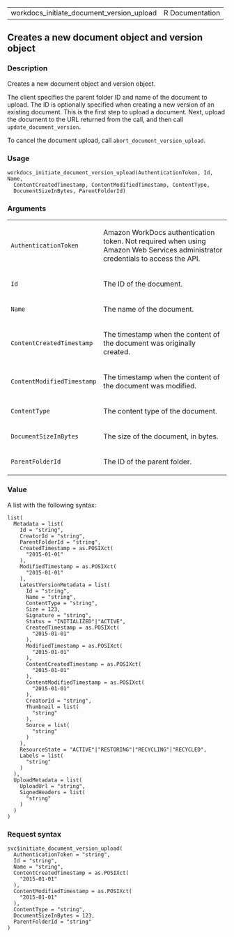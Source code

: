 <table style="width: 100%;">
<tbody>
<tr class="odd">
<td>workdocs_initiate_document_version_upload</td>
<td style="text-align: right;">R Documentation</td>
</tr>
</tbody>
</table>

## Creates a new document object and version object

### Description

Creates a new document object and version object.

The client specifies the parent folder ID and name of the document to
upload. The ID is optionally specified when creating a new version of an
existing document. This is the first step to upload a document. Next,
upload the document to the URL returned from the call, and then call
`update_document_version`.

To cancel the document upload, call `abort_document_version_upload`.

### Usage

    workdocs_initiate_document_version_upload(AuthenticationToken, Id, Name,
      ContentCreatedTimestamp, ContentModifiedTimestamp, ContentType,
      DocumentSizeInBytes, ParentFolderId)

### Arguments

<table>
<colgroup>
<col style="width: 35%" />
<col style="width: 65%" />
</colgroup>
<tbody>
<tr class="odd">
<td><code
id="workdocs_initiate_document_version_upload_:_AuthenticationToken">AuthenticationToken</code></td>
<td><p>Amazon WorkDocs authentication token. Not required when using
Amazon Web Services administrator credentials to access the
API.</p></td>
</tr>
<tr class="even">
<td><code
id="workdocs_initiate_document_version_upload_:_Id">Id</code></td>
<td><p>The ID of the document.</p></td>
</tr>
<tr class="odd">
<td><code
id="workdocs_initiate_document_version_upload_:_Name">Name</code></td>
<td><p>The name of the document.</p></td>
</tr>
<tr class="even">
<td><code
id="workdocs_initiate_document_version_upload_:_ContentCreatedTimestamp">ContentCreatedTimestamp</code></td>
<td><p>The timestamp when the content of the document was originally
created.</p></td>
</tr>
<tr class="odd">
<td><code
id="workdocs_initiate_document_version_upload_:_ContentModifiedTimestamp">ContentModifiedTimestamp</code></td>
<td><p>The timestamp when the content of the document was
modified.</p></td>
</tr>
<tr class="even">
<td><code
id="workdocs_initiate_document_version_upload_:_ContentType">ContentType</code></td>
<td><p>The content type of the document.</p></td>
</tr>
<tr class="odd">
<td><code
id="workdocs_initiate_document_version_upload_:_DocumentSizeInBytes">DocumentSizeInBytes</code></td>
<td><p>The size of the document, in bytes.</p></td>
</tr>
<tr class="even">
<td><code
id="workdocs_initiate_document_version_upload_:_ParentFolderId">ParentFolderId</code></td>
<td><p>The ID of the parent folder.</p></td>
</tr>
</tbody>
</table>

### Value

A list with the following syntax:

    list(
      Metadata = list(
        Id = "string",
        CreatorId = "string",
        ParentFolderId = "string",
        CreatedTimestamp = as.POSIXct(
          "2015-01-01"
        ),
        ModifiedTimestamp = as.POSIXct(
          "2015-01-01"
        ),
        LatestVersionMetadata = list(
          Id = "string",
          Name = "string",
          ContentType = "string",
          Size = 123,
          Signature = "string",
          Status = "INITIALIZED"|"ACTIVE",
          CreatedTimestamp = as.POSIXct(
            "2015-01-01"
          ),
          ModifiedTimestamp = as.POSIXct(
            "2015-01-01"
          ),
          ContentCreatedTimestamp = as.POSIXct(
            "2015-01-01"
          ),
          ContentModifiedTimestamp = as.POSIXct(
            "2015-01-01"
          ),
          CreatorId = "string",
          Thumbnail = list(
            "string"
          ),
          Source = list(
            "string"
          )
        ),
        ResourceState = "ACTIVE"|"RESTORING"|"RECYCLING"|"RECYCLED",
        Labels = list(
          "string"
        )
      ),
      UploadMetadata = list(
        UploadUrl = "string",
        SignedHeaders = list(
          "string"
        )
      )
    )

### Request syntax

    svc$initiate_document_version_upload(
      AuthenticationToken = "string",
      Id = "string",
      Name = "string",
      ContentCreatedTimestamp = as.POSIXct(
        "2015-01-01"
      ),
      ContentModifiedTimestamp = as.POSIXct(
        "2015-01-01"
      ),
      ContentType = "string",
      DocumentSizeInBytes = 123,
      ParentFolderId = "string"
    )
